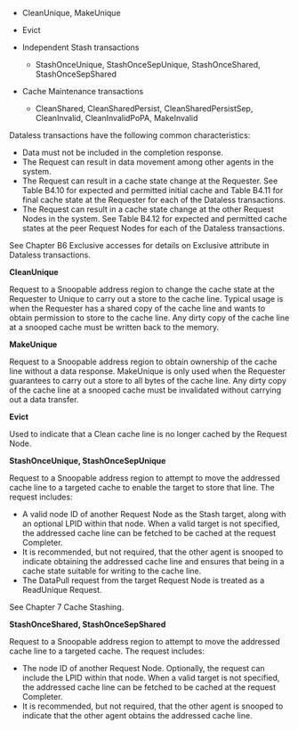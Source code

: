 - CleanUnique, MakeUnique
- Evict
- Independent Stash transactions

    - StashOnceUnique, StashOnceSepUnique, StashOnceShared, StashOnceSepShared

- Cache Maintenance transactions

    - CleanShared, CleanSharedPersist, CleanSharedPersistSep, CleanInvalid, CleanInvalidPoPA, MakeInvalid

Dataless transactions have the following common characteristics:

- Data must not be included in the completion response.
- The Request can result in data movement among other agents in the system.
- The Request can result in a cache state change at the Requester. See Table B4.10 for expected and permitted initial cache and Table B4.11 for final cache state at the Requester for each of the Dataless transactions.
- The Request can result in a cache state change at the other Request Nodes in the system. See Table B4.12 for expected and permitted cache states at the peer Request Nodes for each of the Dataless transactions.

See Chapter B6 Exclusive accesses for details on Exclusive attribute in Dataless transactions.

**CleanUnique**

Request to a Snoopable address region to change the cache state at the Requester to Unique to carry out a store to the cache line. Typical usage is when the Requester has a shared copy of the cache line and wants to obtain permission to store to the cache line. Any dirty copy of the cache line at a snooped cache must be written back to the memory.

**MakeUnique**

Request to a Snoopable address region to obtain ownership of the cache line without a data response. MakeUnique is only used when the Requester guarantees to carry out a store to all bytes of the cache line. Any dirty copy of the cache line at a snooped cache must be invalidated without carrying out a data transfer.

**Evict**

Used to indicate that a Clean cache line is no longer cached by the Request Node.

**StashOnceUnique, StashOnceSepUnique**

Request to a Snoopable address region to attempt to move the addressed cache line to a targeted cache to enable the target to store that line. The request includes:

- A valid node ID of another Request Node as the Stash target, along with an optional LPID within that node. When a valid target is not specified, the addressed cache line can be fetched to be cached at the request Completer.
- It is recommended, but not required, that the other agent is snooped to indicate obtaining the addressed cache line and ensures that being in a cache state suitable for writing to the cache line.
- The DataPull request from the target Request Node is treated as a ReadUnique Request.

See Chapter 7 Cache Stashing.

**StashOnceShared, StashOnceSepShared**

Request to a Snoopable address region to attempt to move the addressed cache line to a targeted cache. The request includes:

- The node ID of another Request Node. Optionally, the request can include the LPID within that node. When a valid target is not specified, the addressed cache line can be fetched to be cached at the request Completer.
- It is recommended, but not required, that the other agent is snooped to indicate that the other agent obtains the addressed cache line.